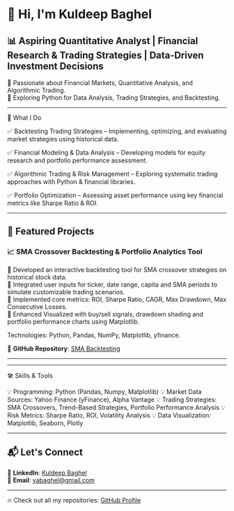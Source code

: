 # 👋 Hi, I'm Kuldeep Baghel  
## 📊 Aspiring Quantitative Analyst | Financial Research & Trading Strategies | Data-Driven Investment Decisions

🔹 Passionate about Financial Markets, Quantitative Analysis, and Algorithmic Trading.  
🔹 Exploring Python for Data Analysis, Trading Strategies, and Backtesting.  

---
🚀 What I Do

✅ Backtesting Trading Strategies – Implementing, optimizing, and evaluating market strategies using historical data.

✅ Financial Modeling & Data Analysis – Developing models for equity research and portfolio performance assessment.

✅ Algorithmic Trading & Risk Management – Exploring systematic trading approaches with Python & financial libraries.

✅ Portfolio Optimization – Assessing asset performance using key financial metrics like Sharpe Ratio & ROI.

---

## 🚀 Featured Projects  

### 📈 SMA Crossover Backtesting & Portfolio Analytics Tool

🔹 Developed an interactive backtesting tool for SMA crossover strategies on historical stock data.  
🔹 Integrated user inputs for ticker, date range, capita and SMA periods to simulate customizable trading scenarios.  
🔹 Implemented core metrics: ROI, Sharpe Ratio, CAGR, Max Drawdown, Max Consecutive Losses.  
🔹 Enhanced Visualized with buy/sell signals, drawdown shading and portfolio performance charts using Matplotlib.  

Technologies: Python, Pandas, NumPy, Matplotlib, yfinance.

🔗 **GitHub Repository**: [SMA Backtesting](https://github.com/Kuldeep-Baghel/PythonProjects/tree/main/P1.%20SMA%20Crossover%20Backtester%20%26%20Portfolio%20Analytics%20Tool)  

---



---
🛠 Skills & Tools

💡 Programming: Python (Pandas, Numpy, Matplotlib)
💡 Market Data Sources: Yahoo Finance (yFinance), Alpha Vantage
💡 Trading Strategies: SMA Crossovers, Trend-Based Strategies, Portfolio Performance Analysis
💡 Risk Metrics: Sharpe Ratio, ROI, Volatility Analysis
💡 Data Visualization: Matplotlib, Seaborn, Plotly

---

## 📬 Let's Connect  
💼 **LinkedIn**: [Kuldeep Baghel](https://www.linkedin.com/in/kuldeepbaghel)  
📧 **Email**: yabaghel@gmail.com  

---

🔥 Check out all my repositories: [GitHub Profile](https://github.com/Yabaghel?tab=repositories)  
